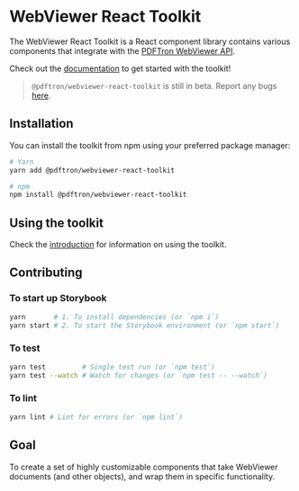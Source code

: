 # WebViewer React Toolkit

The WebViewer React Toolkit is a React component library contains various
components that integrate with the
[PDFTron WebViewer API](https://www.pdftron.com/documentation/web/).

Check out the [documentation](https://pdftron.github.io/webviewer-react-toolkit)
to get started with the toolkit!

> `@pdftron/webviewer-react-toolkit` is still in beta. Report any bugs
> [here](https://github.com/PDFTron/webviewer-react-toolkit/issues/new/choose).

## Installation

You can install the toolkit from npm using your preferred package manager:

```bash
# Yarn
yarn add @pdftron/webviewer-react-toolkit

# npm
npm install @pdftron/webviewer-react-toolkit
```

## Using the toolkit

Check the
[introduction](https://pdftron.github.io/webviewer-react-toolkit/?path=/docs/basics-introduction--page)
for information on using the toolkit.

## Contributing

### To start up Storybook

```bash
yarn       # 1. To install dependencies (or `npm i`)
yarn start # 2. To start the Storybook environment (or `npm start`)
```

### To test

```bash
yarn test         # Single test run (or `npm test`)
yarn test --watch # Watch for changes (or `npm test -- --watch`)
```

### To lint

```bash
yarn lint # Lint for errors (or `npm lint`)
```

## Goal

To create a set of highly customizable components that take WebViewer documents
(and other objects), and wrap them in specific functionality.
